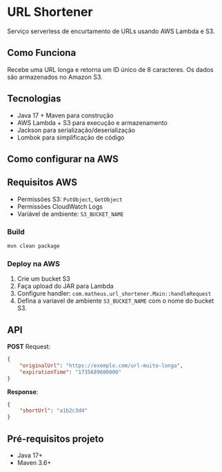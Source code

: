 # URL Shortener

Serviço serverless de encurtamento de URLs usando AWS Lambda e S3.

## Como Funciona

Recebe uma URL longa e retorna um ID único de 8 caracteres. Os dados são armazenados no Amazon S3.

## Tecnologias

- Java 17 + Maven para construção
- AWS Lambda + S3 para execução e armazenamento
- Jackson para serialização/deserialização
- Lombok para simplificação de código

## Como configurar na AWS

## Requisitos AWS

- Permissões S3: `PutObject`, `GetObject`
- Permissões CloudWatch Logs
- Variável de ambiente: `S3_BUCKET_NAME`

### Build
```bash
mvn clean package
```

### Deploy na AWS
1. Crie um bucket S3
2. Faça upload do JAR para Lambda
3. Configure handler: `com.matheus.url_shortener.Main::handleRequest`
4. Defina a variavel de ambiente `S3_BUCKET_NAME` com o nome do bucket S3.

## API

**POST** Request:
```json
{
    "originalUrl": "https://exemplo.com/url-muito-longa",
    "expirationTime": "1735689600000"
}
```

**Response**:
```json
{
    "shortUrl": "a1b2c3d4"
}
```

## Pré-requisitos projeto
- Java 17+
- Maven 3.6+